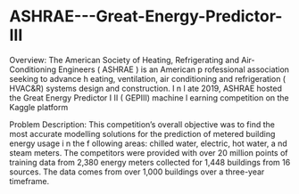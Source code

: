 # ASHRAE---Great-Energy-Predictor-III

Overview:
The American Society of Heating, Refrigerating and Air-Conditioning Engineers ( ASHRAE ) is an
American p rofessional association seeking to advance h eating, ventilation, air conditioning and
refrigeration ( HVAC&R) systems design and construction. I n l ate 2019, ASHRAE hosted the Great
Energy Predictor I II ( GEPIII) machine l earning competition on the Kaggle platform


Problem Description:
This competition’s overall objective was to find the most accurate modelling solutions for the
prediction of metered building energy usage i n the f ollowing areas: chilled water, electric, hot
water, a nd steam meters. The competitors were provided with over 20 million points of training
data from 2,380 energy meters collected for 1,448 buildings from 16 sources. The data comes
from over 1,000 buildings over a three-year timeframe.
